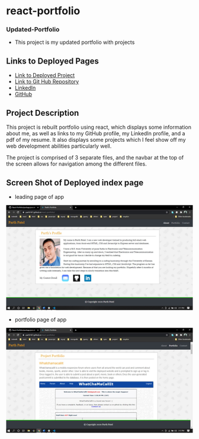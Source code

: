 # react-portfolio

### Updated-Portfolio

- This project is my updated portfolio with projects

## Links to Deployed Pages

- [Link to Deployed Project](https://parth167.github.io/react-portfolio/.)
- [Link to Git Hub Repository](https://github.com/parth167/react-portfolio.git)
- [LinkedIn](https://www.linkedin.com/in/parth-patel-4725381b5/)
- [GitHub](https://github.com/parth167/)

## Project Description

This project is rebuilt portfolio using react, which displays some information about me, as well as links to my GitHub profile, my LinkedIn profile, and a pdf of my resume. It also displays some projects which I feel show off my web development abilities particularly well.

The project is comprised of 3 separate files, and the navbar at the top of the screen allows for navigation among the different files.

## Screen Shot of Deployed index page

- leading page of app

![Screenshot of index](https://github.com/parth167/react-portfolio/blob/main/react-portfolio/public/images/about-react.jpg)

- portfolio page of app

![Screenshot of portfolio](https://github.com/parth167/react-portfolio/blob/main/react-portfolio/public/images/port-react.jpg)
